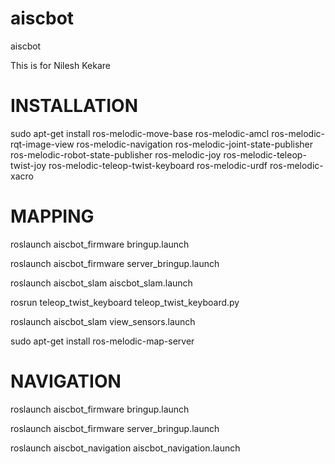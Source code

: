 # aiscbot
aiscbot 

This is for Nilesh Kekare

# INSTALLATION
sudo apt-get install ros-melodic-move-base ros-melodic-amcl  ros-melodic-rqt-image-view ros-melodic-navigation ros-melodic-joint-state-publisher ros-melodic-robot-state-publisher ros-melodic-joy ros-melodic-teleop-twist-joy ros-melodic-teleop-twist-keyboard ros-melodic-urdf ros-melodic-xacro

# MAPPING
roslaunch aiscbot_firmware bringup.launch

roslaunch aiscbot_firmware server_bringup.launch

roslaunch aiscbot_slam aiscbot_slam.launch

rosrun teleop_twist_keyboard teleop_twist_keyboard.py

roslaunch aiscbot_slam view_sensors.launch

sudo apt-get install ros-melodic-map-server

# NAVIGATION

roslaunch aiscbot_firmware bringup.launch

roslaunch aiscbot_firmware server_bringup.launch

roslaunch aiscbot_navigation aiscbot_navigation.launch

